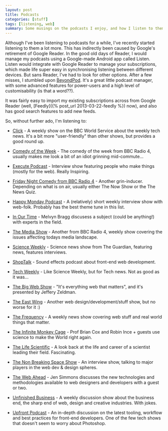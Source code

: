 ```yaml
---
layout: post
title: Podcasts
categories: [stuff]
tags: [listening, web]
summary: Some musings on the podcasts I enjoy, and how I listen to them
---
```


Although I've been listening to podcasts for a while, I've recently started listening
to them a lot more.  This has indirectly been caused by Google's retirement of Google
Reader.  In the good old days of Reader, I would manage my podcasts using a Google-made
Android app called Listen.  Listen would integrate with Google Reader to manage your
subscriptions, which made life super easy in synchronising listening between different
devices.  But sans Reader, I've had to look for other options.  After a few misses,
I stumbled upon [BeyondPod](https://play.google.com/store/apps/details?id=mobi.beyondpod).
It's a great little podcast manager, with some advanced features for power-users and a high
level of customisability (is that a word??).

It was fairly easy to import my existing subscriptions across from Google Reader (well, 
[Feedly]({% post_url 2013-03-22-feedly %}) now), and also has good search features to add
new feeds.

So, without further ado, I'm listening to:

 * [Click](http://www.bbc.co.uk/programmes/n13xtmd5) - A weekly show on the BBC World Service about the weekly tech news.
 It's a bit more "user-friendly" than other shows, but provides a good round up.

 * [Comedy of the Week](http://www.bbc.co.uk/podcasts/series/comedy) - The comedy of the week from BBC Radio 4, usually makes
 me look a bit of an idiot grinning mid-commute...

 * [Execute Podcast](http://theindustry.cc/category/podcast/) - Interview show featuring people who make things (mostly 
 for the web).  Really Inspiring.

 * [Friday Night Comedy from BBC Radio 4](http://www.bbc.co.uk/podcasts/series/fricomedy) - Another grin-inducer.  Depending on 
 what is on air, usually either The Now Show or the The News Quiz.

 * [Happy Monday Podcast](http://happymondaypodcast.com) - A (relatively) short weekly interview show with web-folk.
 Probably has the best theme tune in this list.

* [In Our Time](http://www.bbc.co.uk/programmes/b006qykl) - Melvyn Bragg discusess a subject (could be anything!) with 
experts in the field.

* [The Media Show](http://www.bbc.co.uk/programmes/b00dv9hq) - Another from BBC Radio 4, weekly show covering the issues
affecting todays media landscape.

* [Science Weekly](http://www.guardian.co.uk/science/series/science) - Science news show from The Guardian, featuring news, features 
interviews.

* [ShopTalk](http://shoptalkshow.com) - Sound effects podcast about front-end web development.

* [Tech Weekly](http://www.guardian.co.uk/technology/series/techweekly) - Like Science Weekly, but for Tech news. Not as good as it was...

* [The Big Web Show](http://5by5.tv/bigwebshow) - "It's everything web that matters", and it's presented by 
Jeffery Zeldman.

* [The East Wing](http://theeastwing.net) - Another web design/development/stuff show, but no worse for it :)

* [The Frequency](http://5by5.tv/frequency) - A weekly news show covering web stuff and real world things that matter.

* [The Infinite Monkey Cage](http://www.bbc.co.uk/programmes/b00snr0w) - Prof Brian Cox and Robin Ince + guests use science to
make the World right again.

* [The Life Scientific](http://www.bbc.co.uk/programmes/b015sqc7) - A look back at the life and career of a scientist leading their
field.  Fascinating.

* [The Non Breaking Space Show](http://nonbreakingspace.tv/) - An interview show, talking to major players in the
web dev & design spheres.

* [The Web Ahead](http://5by5.tv/webahead) - Jen Simmons discusses the new technologies and methodologies
available to web designers and developers with a guest or two.

* [Unfinished Business](http://unfinished.bz/) - A weekly discussion show about the business end, the sharp end of web, 
design and creative industries.  With jokes.

* [Upfront Podcast](http://upfrontpodcast.com/) - An in-depth discussion on the latest tooling, workflow and best practices for 
front-end developers.  One of the few tech shows that doesn't seem to worry about Photoshop.